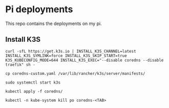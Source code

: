 # Pi deployments
This repo contains the deployments on my pi.

## Install K3S
 `curl -sfL https://get.k3s.io | INSTALL_K3S_CHANNEL=latest INSTALL_K3S_SYMLINK=force INSTALL_K3S_SKIP_START=true
K3S_KUBECONFIG_MODE=644 INSTALL_K3S_EXEC="--disable coredns --disable traefik" sh -`

`cp coredns-custom.yaml /var/lib/rancher/k3s/server/manifests/`

`sudo systemctl start k3s`

`kubectl apply -f coredns/`

`kubectl -n kube-system kill po coredns-<TAB>`
